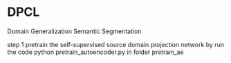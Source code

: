 # DPCL
Domain Generalization Semantic Segmentation

step 1 pretrain the self-supervised source domain projection network by run the code python pretrain_autoencoder.py in folder pretrain_ae
